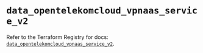# `data_opentelekomcloud_vpnaas_service_v2`

Refer to the Terraform Registry for docs: [`data_opentelekomcloud_vpnaas_service_v2`](https://registry.terraform.io/providers/opentelekomcloud/opentelekomcloud/1.36.25/docs/data-sources/vpnaas_service_v2).
